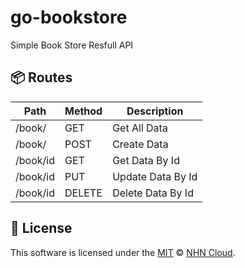 # go-bookstore

Simple Book Store Resfull API

## 📦 Routes

| Path | Method | Description |
| --- | --- | --- |
| /book/ | GET | Get All Data
| /book/ | POST | Create Data
| /book/id | GET | Get Data By Id
| /book/id | PUT | Update Data By Id
| /book/id | DELETE | Delete Data By Id


## 📜 License

This software is licensed under the [MIT](https://github.com/nhn/tui.editor/blob/master/LICENSE) © [NHN Cloud](https://github.com/nhn).
